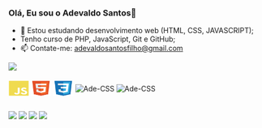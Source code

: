### Olá, Eu sou o Adevaldo Santos👋

- 🌱 Estou estudando desenvolvimento web (HTML, CSS, JAVASCRIPT);
- Tenho curso de PHP, JavaScript, Git e GitHub;
- 📫 Contate-me: adevaldosantosfilho@gmail.com
 
 <picture>
<source 
  srcset="https://github-readme-stats.vercel.app/api?username=adevaldosantos"
  media="(prefers-color-scheme: dark)"
/>
<source
  srcset="https://github-readme-stats.vercel.app/api?username=adevaldosantos"
  media="(prefers-color-scheme: light), (prefers-color-scheme: no-preference)"
/>
<img src="https://github-readme-stats.vercel.app/api?username=adevaldosantos" />
</picture>

<div style="display: inline_block"><br>
  <img align="center" alt="Ade-Js" height="30" width="40" src="https://raw.githubusercontent.com/devicons/devicon/master/icons/javascript/javascript-plain.svg">
  <img align="center" alt="Ade-HTML" height="30" width="40" src="https://raw.githubusercontent.com/devicons/devicon/master/icons/html5/html5-original.svg">
  <img align="center" alt="Ade-CSS" height="30" width="40" src="https://raw.githubusercontent.com/devicons/devicon/master/icons/css3/css3-original.svg"> 
  <img align="center" alt="Ade-CSS" height="50" width="60" src="https://cdn.jsdelivr.net/gh/devicons/devicon/icons/php/php-original.svg" />
 <img align="center" alt="Ade-CSS" height="40" width="50" src="https://cdn.jsdelivr.net/gh/devicons/devicon/icons/git/git-original.svg" />
</div>

##

<div> 

  <a href="https://www.instagram.com/sacramento_ade/" target="_blank"><img src="https://img.shields.io/badge/-Instagram-%23E4405F?style=for-the-badge&logo=instagram&logoColor=white" target="_blank"></a>
 <a href="https://discord.com/channels/@me" target="_blank"><img src="https://img.shields.io/badge/Discord-7289DA?style=for-the-badge&logo=discord&logoColor=white" target="_blank"></a> 
  <a href = "mailto:adevaldosantosfilho@gmail.com"><img src="https://img.shields.io/badge/-Gmail-%23333?style=for-the-badge&logo=gmail&logoColor=white" target="_blank"></a>
  <a href="https://www.linkedin.com/in/adevaldo-santos-586065187/" target="_blank"><img src="https://img.shields.io/badge/-LinkedIn-%230077B5?style=for-the-badge&logo=linkedin&logoColor=white" target="_blank"></a> 
  
</div>

